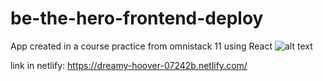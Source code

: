# be-the-hero-frontend-deploy

App created in a course practice from omnistack 11 using React ![alt text](https://www.google.com/url?sa=i&url=https%3A%2F%2Fgiphy.com%2Fstickers%2Fesveo-react-spinner-reactjs-iFmw13LV1hHhViPPWz&psig=AOvVaw3iMTvJIv-2MDkUWVycXRF6&ust=1585934864034000&source=images&cd=vfe&ved=0CAIQjRxqFwoTCLDNpvWhyugCFQAAAAAdAAAAABAK)

link in netlify: https://dreamy-hoover-07242b.netlify.com/
